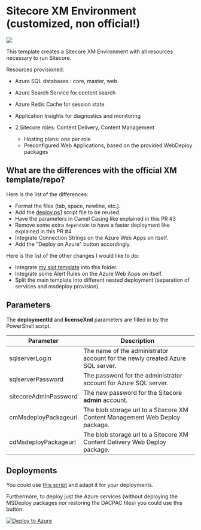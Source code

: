 # Sitecore XM Environment (customized, non official!)

<a href="http://armviz.io/#/?load=https%3A%2F%2Fraw.githubusercontent.com%2FSitecore%2Fsitecore-azure-quickstart-templates%2Fmaster%2FSitecore%208.2.1%2Fxm%2Fazuredeploy.json%3Ftoken=AVW1Ug5RN1ZFpjUwqAajiNyO-D8COvpzks5YL89jwA%3D%3D" target="_blank">
    <img src="http://armviz.io/visualizebutton.png"/>
</a>

This template creates a Sitecore XM Environment with all resources necessary to run Sitecore.

Resources provisioned:
 
  * Azure SQL databases : core, master, web
  * Azure Search Service for content search
  * Azure Redis Cache for session state
  * Application Insights for diagnostics and monitoring
  * 2 Sitecore roles: Content Delivery, Content Management

    * Hosting plans: one per role
    * Preconfigured Web Applications, based on the provided WebDeploy packages
    
## What are the differences with the official XM template/repo?

Here is the list of the differences:
* Format the files (tab, space, newline, etc.).
* Add the [deploy.ps1](./deploy.ps1) script file to be reused.
* Have the parameters in Camel Casing like explained in this PR #3
* Remove some extra `dependsOn` to have a faster deployment like explained in this PR #4
* Integrate Connection Strings on the Azure Web Apps on itself.
* Add the "Deploy on Azure" button accordingly.

Here is the list of the other changes I would like to do:
* Integrate [my slot template](../xm-slot) into this folder.
* Integrate some Alert Rules on the Azure Web Apps on itself.
* Split the main template into different nested deployment (separation of services and msdeploy provision).

## Parameters
The **deploymentId** and **licenseXml** parameters are filled in by the PowerShell script.

| Parameter               | Description
--------------------------|------------------------------------------------
| sqlserverLogin          | The name of the administrator account for the newly created Azure SQL server.
| sqlserverPassword       | The password for the administrator account for Azure SQL server.
| sitecoreAdminPassword   | The new password for the Sitecore **admin** account.
| cmMsdeployPackageurl    | The blob storage url to a Sitecore XM Content Management Web Deploy package.
| cdMsdeployPackageurl    | The blob storage url to a Sitecore XM Content Delivery Web Deploy package.

## Deployments

You could use [this script](./deploy.ps1) and adapt it for your deployments.

Furthermore, to deploy just the Azure services (without deploying the MSDeploy packages nor restoring the DACPAC files) you could use this button:

<a href="https://portal.azure.com/#create/Microsoft.Template/uri/https%3A%2F%2Fraw.githubusercontent.com%2Fmathieu-benoit%2FSitecore-Azure-Quickstart-Templates%2Fmaster%2FSitecore%208.2.1%2Fmy-xm%2Fazuredeploy.json" target="_blank">![Deploy to Azure](http://azuredeploy.net/deploybutton.png)</a>